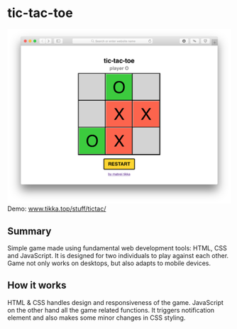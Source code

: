 # tic-tac-toe
![Screenshot](screenshot.png)
Demo: www.tikka.top/stuff/tictac/
## Summary
Simple game made using fundamental web development tools: HTML, CSS and JavaScript. It is designed for two individuals to play against each other. Game not only works on desktops, but also adapts to mobile devices.

## How it works
HTML & CSS handles design and responsiveness of the game. JavaScript on the other hand all the game related functions. It triggers notification element and also makes some minor changes in CSS styling.